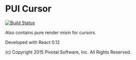 # PUI Cursor
[![Build Status](https://travis-ci.org/pivotal-cf/pui-cursor.svg)](https://travis-ci.org/pivotal-cf/pui-cursor)

Also contains pure render mixin for cursors.

Developed with React 0.12

(c) Copyright 2015 Pivotal Software, Inc. All Rights Reserved.